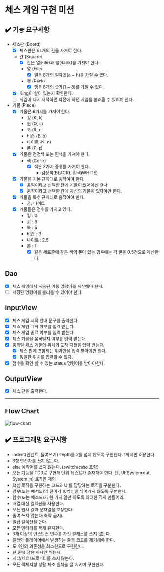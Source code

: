 # 체스 게임 구현 미션

## ✔️ 기능 요구사항

- 체스판 (Board)
  - [x] 체스판은 64개의 칸을 가져야 한다.
  - 칸 (Square)
    - [x] 칸은 열(File)과 행(Rank)을 가져야 한다.
    - 열 (File)
      - [x] 열은 8개의 알파벳(a ~ h)을 가질 수 있다.
    - 행 (Rank)
      - [x] 행은 8개의 숫자(1 ~ 8)를 가질 수 있다.
  - [x] King이 살아 있는지 확인한다.
  - [ ] 게임이 다시 시작하면 이전에 하던 게임을 불러올 수 있어야 한다.

- 기물 (Piece)
  - [x] 기물은 6가지를 가져야 한다.
    - 킹 (K, k)
    - 퀸 (Q, q)
    - 룩 (R, r)
    - 비숍 (B, b)
    - 나이트 (N, n)
    - 폰 (P, p)
  - [x] 기물은 검정색 또는 흰색을 가져야 한다.
    - 색 (Color)
      - [x] 색은 2가지 종류를 가져야 한다.
        - 검정색(BLACK), 흰색(WHITE)
  - [x] 기물을 기본 규칙대로 움직여야 한다.
    - [x] 움직이려고 선택한 칸에 기물이 있어야만 한다.
    - [x] 움직이려고 선택한 칸에 자신의 기물이 있어야만 한다.
  - [x] 기물을 특수 규칙대로 움직여야 한다.
    - 폰, 나이트
  - [x] 기물들은 점수를 가지고 있다. 
    - 킹 : 0
    - 퀸 : 9 
    - 룩 : 5
    - 비숍 : 3
    - 나이트 : 2.5
    - 폰 : 1
      - [x] 같은 세로줄에 같은 색의 폰이 있는 경우에는 각 폰을 0.5점으로 계산한다.

## Dao

  - [x] 체스 게임에서 사용된 이동 명령어를 저장해야 한다.
  - [ ] 저장된 명령어를 불러올 수 있어야 한다.

## InputView

- [x] 체스 게임 시작 안내 문구를 출력한다.
- [x] 체스 게임 시작 여부를 입력 받는다.
- [x] 체스 게임 종료 여부를 입력 받는다.
- [x] 체스 기물을 움직일지 여부를 입력 받는다.
- [x] 움직일 체스 기물의 위치와 도착 지점을 입력 받는다.
  - [x] 체스 판에 포함되는 위치만을 입력 받아야만 한다.
  - [x] 동일한 위치를 입력할 수 없다.
- [x] 점수를 확인 할 수 있는 status 명령어를 받아야한다.

## OutputView

- [x] 체스 판을 출력한다.

---

## Flow Chart

![flow-chart](./docs/chess.drawio.png)

## ✔️ 프로그래밍 요구사항

- indent(인덴트, 들여쓰기) depth를 2를 넘지 않도록 구현한다. 1까지만 허용한다.
- 3항 연산자를 쓰지 않는다.
- else 예약어를 쓰지 않는다. (switch/case 포함)
- 모든 기능을 TDD로 구현해 단위 테스트가 존재해야 한다. 단, UI(System.out, System.in) 로직은 제외
- 핵심 로직을 구현하는 코드와 UI를 담당하는 로직을 구분한다.
- 함수(또는 메서드)의 길이가 10라인을 넘어가지 않도록 구현한다.
- 함수(또는 메소드)가 한 가지 일만 하도록 최대한 작게 만들어라.
- 배열 대신 컬렉션을 사용한다.
- 모든 원시 값과 문자열을 포장한다
- 줄여 쓰지 않는다(축약 금지).
- 일급 컬렉션을 쓴다.
- 모든 엔티티를 작게 유지한다.
- 3개 이상의 인스턴스 변수를 가진 클래스를 쓰지 않는다.
- 딜러와 플레이어에서 발생하는 중복 코드를 제거해야 한다.
- 도메인의 의존성을 최소한으로 구현한다.
- 한 줄에 점을 하나만 찍는다.
- 게터/세터/프로퍼티를 쓰지 않는다.
- 모든 객체지향 생활 체조 원칙을 잘 지키며 구현한다.
